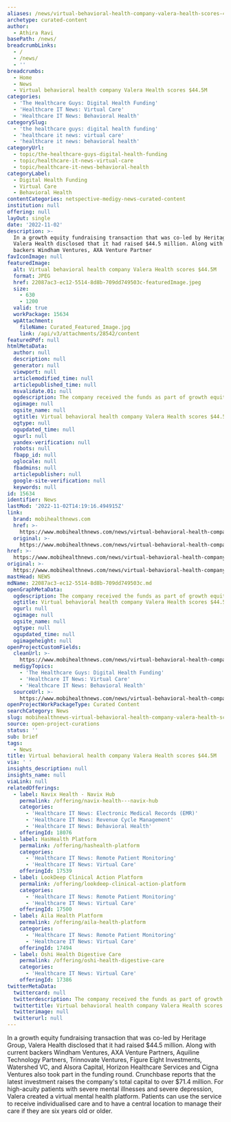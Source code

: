 ```yaml
---
aliases: /news/virtual-behavioral-health-company-valera-health-scores-44-5m
archetype: curated-content
author:
  - Athira Ravi
basePath: /news/
breadcrumbLinks:
  - /
  - /news/
  - ''
breadcrumbs:
  - Home
  - News
  - Virtual behavioral health company Valera Health scores $44.5M
categories:
  - 'The Healthcare Guys: Digital Health Funding'
  - 'Healthcare IT News: Virtual Care'
  - 'Healthcare IT News: Behavioral Health'
categorySlug:
  - 'the healthcare guys: digital health funding'
  - 'healthcare it news: virtual care'
  - 'healthcare it news: behavioral health'
categoryUrl:
  - topic/the-healthcare-guys-digital-health-funding
  - topic/healthcare-it-news-virtual-care
  - topic/healthcare-it-news-behavioral-health
categoryLabel:
  - Digital Health Funding
  - Virtual Care
  - Behavioral Health
contentCategories: netspective-medigy-news-curated-content
institution: null
offering: null
layOut: single
date: '2022-11-02'
description: >-
  In a growth equity fundraising transaction that was co-led by Heritage Group,
  Valera Health disclosed that it had raised $44.5 million. Along with current
  backers Windham Ventures, AXA Venture Partner
favIconImage: null
featuredImage:
  alt: Virtual behavioral health company Valera Health scores $44.5M
  format: JPEG
  href: 22087ac3-ec12-5514-8d8b-709dd749503c-featuredImage.jpeg
  size:
    - 630
    - 1200
  valid: true
  workPackage: 15634
  wpAttachment:
    fileName: Curated_Featured_Image.jpg
    link: /api/v3/attachments/28542/content
featuredPdf: null
htmlMetaData:
  author: null
  description: null
  generator: null
  viewport: null
  articlemodified_time: null
  articlepublished_time: null
  msvalidate.01: null
  ogdescription: The company received the funds as part of growth equity financing.
  ogimage: null
  ogsite_name: null
  ogtitle: Virtual behavioral health company Valera Health scores $44.5M
  ogtype: null
  ogupdated_time: null
  ogurl: null
  yandex-verification: null
  robots: null
  fbapp_id: null
  oglocale: null
  fbadmins: null
  articlepublisher: null
  google-site-verification: null
  keywords: null
id: 15634
identifier: News
lastMod: '2022-11-02T14:19:16.494915Z'
link:
  brand: mobihealthnews.com
  href: >-
    https://www.mobihealthnews.com/news/virtual-behavioral-health-company-valera-health-scores-445m
  original: >-
    https://www.mobihealthnews.com/news/virtual-behavioral-health-company-valera-health-scores-445m
href: >-
  https://www.mobihealthnews.com/news/virtual-behavioral-health-company-valera-health-scores-445m
original: >-
  https://www.mobihealthnews.com/news/virtual-behavioral-health-company-valera-health-scores-445m
mastHead: NEWS
mdName: 22087ac3-ec12-5514-8d8b-709dd749503c.md
openGraphMetaData:
  ogdescription: The company received the funds as part of growth equity financing.
  ogtitle: Virtual behavioral health company Valera Health scores $44.5M
  ogurl: null
  ogimage: null
  ogsite_name: null
  ogtype: null
  ogupdated_time: null
  ogimageheight: null
openProjectCustomFields:
  cleanUrl: >-
    https://www.mobihealthnews.com/news/virtual-behavioral-health-company-valera-health-scores-445m
  medigyTopics:
    - 'The Healthcare Guys: Digital Health Funding'
    - 'Healthcare IT News: Virtual Care'
    - 'Healthcare IT News: Behavioral Health'
  sourceUrl: >-
    https://www.mobihealthnews.com/news/virtual-behavioral-health-company-valera-health-scores-445m
openProjectWorkPackageType: Curated Content
searchCategory: News
slug: mobihealthnews-virtual-behavioral-health-company-valera-health-scores-44-5m
source: open-project-curations
status: ''
sub: brief
tags:
  - News
title: Virtual behavioral health company Valera Health scores $44.5M
via: ' '
insights_description: null
insights_name: null
viaLink: null
relatedOfferings:
  - label: Navix Health - Navix Hub
    permalink: /offering/navix-health---navix-hub
    categories:
      - 'Healthcare IT News: Electronic Medical Records (EMR)'
      - 'Healthcare IT News: Revenue Cycle Management'
      - 'Healthcare IT News: Behavioral Health'
    offeringId: 18076
  - label: HasHealth Platform
    permalink: /offering/hashealth-platform
    categories:
      - 'Healthcare IT News: Remote Patient Monitoring'
      - 'Healthcare IT News: Virtual Care'
    offeringId: 17539
  - label: LookDeep Clinical Action Platform
    permalink: /offering/lookdeep-clinical-action-platform
    categories:
      - 'Healthcare IT News: Remote Patient Monitoring'
      - 'Healthcare IT News: Virtual Care'
    offeringId: 17500
  - label: Aila Health Platform
    permalink: /offering/aila-health-platform
    categories:
      - 'Healthcare IT News: Remote Patient Monitoring'
      - 'Healthcare IT News: Virtual Care'
    offeringId: 17494
  - label: Oshi Health Digestive Care
    permalink: /offering/oshi-health-digestive-care
    categories:
      - 'Healthcare IT News: Virtual Care'
    offeringId: 17386
twitterMetaData:
  twittercard: null
  twitterdescription: The company received the funds as part of growth equity financing.
  twittertitle: Virtual behavioral health company Valera Health scores $44.5M
  twitterimage: null
  twitterurl: null
---
```

<p>In a growth equity fundraising transaction that was co-led by Heritage Group, Valera Health disclosed that it had raised $44.5 million. Along with current backers Windham Ventures, AXA Venture Partners, Aquiline Technology Partners, Trinnovate Ventures, Figure Eight Investments, Watershed VC, and Alsora Capital, Horizon Healthcare Services and Cigna Ventures also took part in the funding round. Crunchbase reports that the latest investment raises the company's total capital to over $71.4 million. For high-acuity patients with severe mental illnesses and severe depression, Valera created a virtual mental health platform. Patients can use the service to receive individualised care and to have a central location to manage their care if they are six years old or older.</p>